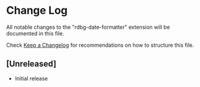 # Change Log

All notable changes to the "rdbg-date-formatter" extension will be documented in this file.

Check [Keep a Changelog](http://keepachangelog.com/) for recommendations on how to structure this file.

## [Unreleased]

- Initial release
